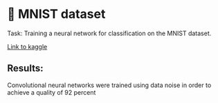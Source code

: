 # 🚀 MNIST dataset

Task: Training a neural network for classification on the MNIST dataset.

[Link to kaggle](https://www.kaggle.com/code/anastasiakorotkova/mnist)

## Results:
Convolutional neural networks were trained using data noise in order to achieve a quality of 92 percent